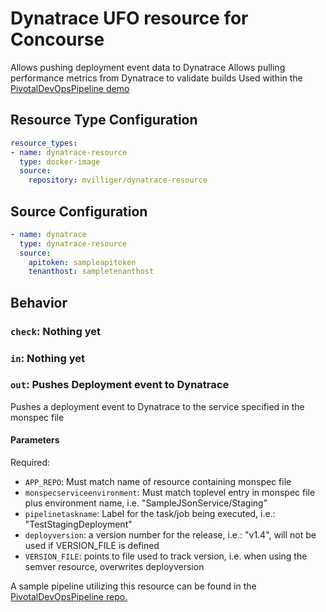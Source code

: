 Dynatrace UFO resource for Concourse
====================================

Allows pushing deployment event data to Dynatrace
Allows pulling performance metrics from Dynatrace to validate builds
Used within the [PivotalDevOpsPipeline demo](https://github.com/akirasoft/PivotalDevOpsTutorial)

Resource Type Configuration
---------------------------

```yaml
resource_types:
- name: dynatrace-resource
  type: docker-image
  source:
    repository: mvilliger/dynatrace-resource
```

Source Configuration
--------------------

```yaml
- name: dynatrace
  type: dynatrace-resource
  source:
    apitoken: sampleapitoken
    tenanthost: sampletenanthost
```

Behavior
--------

### `check`: Nothing yet
### `in`: Nothing yet

### `out`: Pushes Deployment event to Dynatrace

Pushes a deployment event to Dynatrace to the service specified in the monspec file

#### Parameters

Required:
- `APP_REPO`: Must match name of resource containing monspec file
- `monspecserviceenvironment`: Must match toplevel entry in monspec file plus environment name, i.e. "SampleJSonService/Staging"
- `pipelinetaskname`: Label for the task/job being executed, i.e.: "TestStagingDeployment"
- `deployversion`: a version number for the release, i.e.: "v1.4", will not be used if VERSION_FILE is defined
- `VERSION_FILE`: points to file used to track version, i.e. when using the semver resource, overwrites deployversion


A sample pipeline utilizing this resource can be found in the [PivotalDevOpsPipeline repo.](https://github.com/akirasoft/PivotalDevOpsTutorial)

